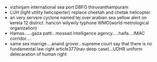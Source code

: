* vizhinjam international sea port DBFO thiruvanthampuram
* LUH (light utility helicoperter) replace cheetah and chetak helicopter.
* an very servere cyclone named tej over arabian sea yellow alert on kerela 12 district. haricon wilywily typhone WMO(world metrological organization)
* Hamas......gaza patti...mossad intelligence agency.....haifa....IMAC corridor....
* same sex marrige....anand grover...supreme court say that there is no fundamental law right article377(nav deep case)...UDHR uniform delecaration of human right
